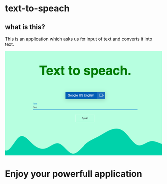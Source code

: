 # text-to-speach

## what is this?

This is an application which asks us for input of text and converts it into text.

<img src="./preview.png">

# Enjoy your powerfull application
